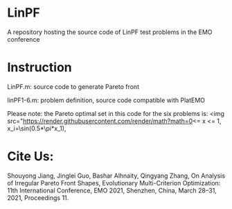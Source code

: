 # LinPF
A repository hosting the source code of LinPF test problems in the EMO conference

# Instruction
   LinPF.m: source code to generate Pareto front
   
   linPF1-6.m: problem definition, source code compatible with PlatEMO 
   
   Please note: the Pareto optimal set in this code for the six problems is: <img src="https://render.githubusercontent.com/render/math?math=0<= x <= 1, x_i=\sin(0.5*\pi*x_1), 
   
# Cite Us:
Shouyong Jiang, Jinglei Guo, Bashar Alhnaity, Qingyang Zhang, On Analysis of Irregular Pareto Front Shapes, Evolutionary Multi-Criterion Optimization: 11th International Conference, EMO 2021, Shenzhen, China, March 28–31, 2021, Proceedings 11.
